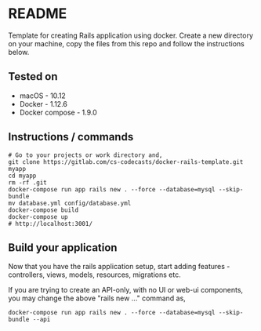 # README

Template for creating Rails application using docker. Create a new directory on your machine, copy the files from this repo and follow the instructions below.

## Tested on

* macOS - 10.12
* Docker - 1.12.6
* Docker compose - 1.9.0

## Instructions / commands

```
# Go to your projects or work directory and,
git clone https://gitlab.com/cs-codecasts/docker-rails-template.git myapp
cd myapp
rm -rf .git
docker-compose run app rails new . --force --database=mysql --skip-bundle
mv database.yml config/database.yml
docker-compose build
docker-compose up
# http://localhost:3001/
```

## Build your application

Now that you have the rails application setup, start adding features - controllers, views, models, resources, migrations etc.

If you are trying to create an API-only, with no UI or web-ui components, you may change the above "rails new ..." command as,

```
docker-compose run app rails new . --force --database=mysql --skip-bundle --api
```